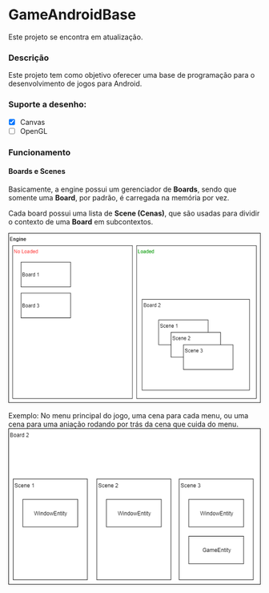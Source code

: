 # GameAndroidBase

Este projeto se encontra em atualização.

### Descrição

Este projeto tem como objetivo oferecer uma base de programação para o desenvolvimento de jogos para Android.

### Suporte a desenho:
- [X] Canvas
- [ ] OpenGL

### Funcionamento
#### **Boards** e **Scenes**
Basicamente, a engine possui um gerenciador de **Boards**, sendo que somente uma **Board**, por padrão, é carregada na memória por vez.

Cada board possui uma lista de **Scene (Cenas)**, que são usadas para dividir o contexto de uma **Board** em subcontextos.

![](Misc/basicWorking.png)

Exemplo: No menu principal do jogo, uma cena para cada menu, ou uma cena para uma aniação rodando por trás da cena que cuida do menu.
![](Misc/basicWorking2.png)


